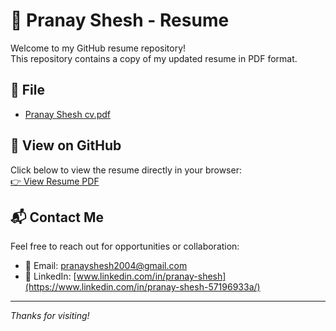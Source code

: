 # 💼 Pranay Shesh - Resume

Welcome to my GitHub resume repository!  
This repository contains a copy of my updated resume in PDF format.

## 📎 File

- [Pranay Shesh cv.pdf](Pranay%20Shesh%20CV%20%20(1).pdf)

## 🔗 View on GitHub

Click below to view the resume directly in your browser:  
[👉 View Resume PDF](https://github.com/your-username/Pranay-Resume/blob/main/Pranay%20Shesh%20cv.pdf)

## 📬 Contact Me

Feel free to reach out for opportunities or collaboration:

- 📧 Email: pranayshesh2004@gmail.com
- 💼 LinkedIn: [www.linkedin.com/in/pranay-shesh](https://www.linkedin.com/in/pranay-shesh-57196933a/)

---

_Thanks for visiting!_
